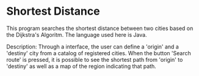 # Shortest Distance

This program searches the shortest distance between two cities based on 
the Dijkstra's Algoritm. The language used here is Java.

Description: Through a interface, the user can define a 'origin' and a 
'destiny' city from a catalog of registered cities. When the button 
'Search route' is pressed, it is possible to see the shortest path 
from 'origin' to 'destiny' as well as a map of the region indicating 
that path.

